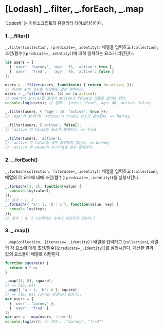# [Lodash] _.filter, _.forEach, _.map

*'Lodash'* 는 자바스크립트의 유틸리티 라이브러리이다.

### 1. _.filter()
```_.filter(collection, [predicate=_.identity])```
배열을 입력하고 (```collection```), 
조건/함수(```[predicate=_.identity]```)에 대해 일치하는 요소가 리턴된다.
```javascript
let users = [
  { 'user': 'barney', 'age': 36, 'active': true },
  { 'user': 'fred',   'age': 40, 'active': false }
];

users = _.filter(users, function(o) { return !o.active; });
// 아래와 같이 코드를 작성해도 같은 의미이다.
users = _.filter(users, (o) => !o.active);
// users의 요소(o)들 중에서 active가 false인 것들을 필터링 한다.
console.log(users); // 결과 : {user: "fred", age: 40, active: false}

_.filter(users, { 'age': 36, 'active': true });
// 'age'가 36dlrh 'active'가 true인 요소가 출력된다. => barney

_.filter(users, ['active', false]);
// 'active'가 false인 요소가 출력된다. => fred

_.filter(users, 'active');
// 'active'가 false일 경우 출력되지 않는다. => barney
// 'active'의 value가 string일 경우 출력한다.
```

### 2. _.forEach()
`_.forEach(collection, [iteratee=_.identity])`
배열을 입력하고 (```collection```), 배열의 각 요소에 대해
조건/함수(```[predicate=_.identity]```)를 실행시킨다.
```javascript
_.forEach([1, 2], function(value) {
  console.log(value);
});
// 결과 : 1, 2
_.forEach({ 'a': 1, 'b': 2 }, function(value, key) {
  console.log(key);
});
// 결과 : a, b (반복되는 순서가 보장되지 않는다.)
```

### 3. _.map()
`_.map(collection, [iteratee=_.identity])`
배열을 입력하고 (```collection```), 배열의 각 요소에 대해
조건/함수(```[predicate=_.identity]```)를 실행시킨다.
계산한 결과 값의 요소들이 배열로 리턴된다.
```javascript
function square(n) {
  return n * n;
}

_.map([4, 8], square);
// => [16, 64]
_.map({ 'a': 4, 'b': 8 }, square);
// => [16, 64] (순서는 보장되지 않는다.)
var users = [
  { 'user': 'barney' },
  { 'user': 'fred' }
];
var arr = _.map(users, 'user');
console.log(arr); // 결과 : ["barney", "fred"]
```